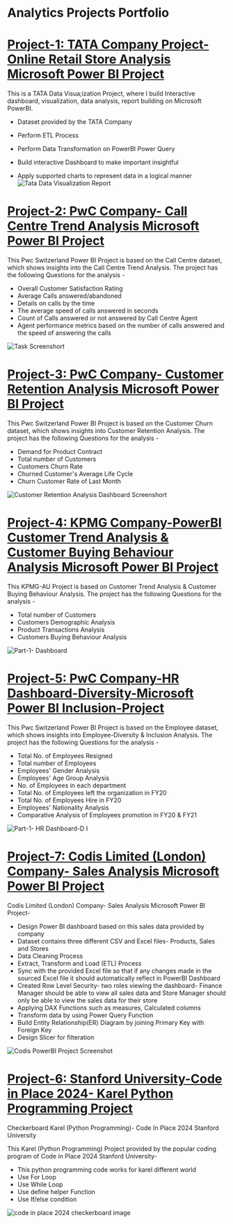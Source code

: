 # Analytics Projects Portfolio

# [Project-1: TATA Company Project- Online Retail Store Analysis Microsoft Power BI Project](https://github.com/SHEETAL0812/TATA--Virtual-Practical-Training--Data-Visualisation-Empowering-Business-with-Effective-Insights.git)

This is a TATA Data Visua;ization Project, where I build Interactive dashboard, visualization, data analysis, report building on Microsoft PowerBI.

* Dataset provided by the TATA Company
* Perform ETL Process
* Perform Data Transformation on PowerBI Power Query
* Build interactive Dashboard to make important insightful
  
* Apply supported charts to represent data in a logical manner![Tata Data Visualization Report](https://github.com/SHEETAL0812/sheetal_project_protfolio/assets/128026212/8f3c65ba-1063-4d67-bc36-baa0e2b8ae98)


# [Project-2: PwC Company- Call Centre Trend Analysis Microsoft Power BI Project](https://github.com/SHEETAL0812/pwc_dataviz_project.git)

This Pwc Switzerland Power BI Project is based on the Call Centre dataset, which shows insights into the Call Centre Trend Analysis. The project has the following Questions for the analysis -

* Overall Customer Satisfaction Rating
* Average Calls answered/abandoned
* Details on calls by the time
* The average speed of calls answered in seconds
* Count of Calls answered or not answered by Call Centre Agent
* Agent performance metrics based on the number of calls answered and the speed of answering the calls

![Task Screenshort](https://github.com/SHEETAL0812/sheetal_project_protfolio/assets/128026212/41009206-526e-4bcd-8d69-91b0e7d6c551)

# [Project-3: PwC Company- Customer Retention Analysis Microsoft Power BI Project](https://github.com/SHEETAL0812/project-3-Customer-Retention-Analysis.git)

This Pwc Switzerland Power BI Project is based on the Customer Churn dataset, which shows insights into Customer Retention Analysis. The project has the following Questions for the analysis -

* Demand for Product Contract
* Total number of Customers
* Customers Churn Rate
* Churned Customer's Average Life Cycle
* Churn Customer Rate of Last Month

![Customer Retention Analysis Dashboard Screenshort](https://github.com/SHEETAL0812/Sheetal-Data_Analysis_project_protfolio/assets/128026212/17810416-3867-47e6-bc02-60307e50c957)

# [Project-4: KPMG Company-PowerBI Customer Trend Analysis & Customer Buying Behaviour Analysis Microsoft Power BI Project](https://github.com/SHEETAL0812/Project-4-KPMG-PowerBI.git)

This KPMG-AU Project is based on Customer Trend Analysis & Customer Buying Behaviour Analysis. The project has the following Questions for the analysis -

* Total number of Customers
* Customers Demographic Analysis
* Product Transactions Analysis
* Customers Buying Behaviour Analysis

![Part-1- Dashboard](https://github.com/SHEETAL0812/Sheetal-Data_Analysis_project_protfolio/assets/128026212/d937813f-cc90-418f-a309-b77e0d7aa85b)

# [Project-5: PwC Company-HR Dashboard-Diversity-Microsoft Power BI Inclusion-Project](https://github.com/SHEETAL0812/Project-5-Pwc-Diversity-Inclusion-Project.git)

This Pwc Switzerland Power BI Project is based on the Employee dataset, which shows insights into Employee-Diversity & Inclusion Analysis. The project has the following Questions for the analysis -

* Total No. of Employees Resigned
* Total number of Employees
* Employees' Gender Analysis
* Employees' Age Group Analysis
* No. of Employees in each department
* Total No. of Employees left the organization in FY20
* Total No. of Employees Hire in FY20
* Employees' Nationality Analysis
* Comparative Analysis of Employees promotion in FY20 & FY21

![Part-1- HR Dashboard-D I](https://github.com/SHEETAL0812/Sheetal-Data_Analysis_project_protfolio/assets/128026212/eeae22e8-9963-442e-932a-fee35ef277dd)

# [Project-7: Codis Limited (London) Company- Sales Analysis Microsoft Power BI Project](https://github.com/SHEETAL0812/Project-7-codis-Limited-PowerBI-.git)

Codis Limited (London) Company- Sales Analysis Microsoft Power BI Project-

* Design Power BI dashboard based on this sales data provided by company
* Dataset contains three different CSV and Excel files- Products, Sales and Stores
* Data Cleaning Process
* Extract, Transform and Load (ETL) Process
* Sync with the provided Excel file so that if any changes made in the sourced Excel file it should automatically reflect in PowerBI Dashboard
* Created Row Level Security- two roles viewing the dashboard- Finance Manager should be able to view all sales data and Store Manager should only be able to view the sales data for their store
* Applying DAX Functions such as measures, Calculated columns
* Transform data by using Power Query Function
* Build Entity Relationship(ER) Diagram by joining Primary Key with Foreign Key
* Design Slicer for filteration

![Codis PowerBI Project Screenshot](https://github.com/SHEETAL0812/Sheetal-Data_Analysis_project_protfolio/assets/128026212/5f86cec0-4848-4e18-bf5f-bc7204df4085)


# [Project-6: Stanford University-Code in Place 2024- Karel Python Programming Project](https://github.com/SHEETAL0812/Project-6-codeinplace2024karel.git)

Checkerboard Karel (Python Programming)- Code In Place 2024 Stanford University

This Karel (Python Programming) Project provided by the popular coding program of Code in Place 2024 Stanford University-

* This python programming code works for karel different world
* Use For Loop
* Use While Loop
* Use define helper Function
* Use If/else condition

![code in place 2024 checkerboard image](https://github.com/SHEETAL0812/Sheetal-Data_Analysis_project_protfolio/assets/128026212/efaa5de1-0123-459a-b22d-6c6df9f8b025)









